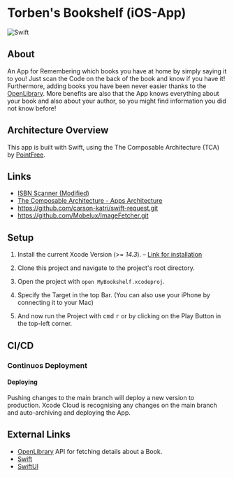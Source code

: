 # Torben's Bookshelf (iOS-App)
![Swift](https://img.shields.io/badge/Swift-5.6-brightgreen)

## About

An App for Remembering which books you have at home by simply saying it to you! Just scan the Code on the back of the book and know if you have it! Furthermore, adding books you have been never easier thanks to the [OpenLibrary](https://openlibrary.org). More benefits are also that the App knows everything about your book and also about your author, so you might find information you did not know before!

## Architecture Overview

This app is built with Swift, using the The Composable Architecture (TCA) by [PointFree](https://www.pointfree.co).

## Links

- [ISBN Scanner (Modified)](https://github.com/tkoehlerlg/SwiftCodeScanner.git)
- [The Composable Architecture - Apps Architecture](https://github.com/pointfreeco/swift-composable-architecture.git)
- https://github.com/carson-katri/swift-request.git
- https://github.com/Mobelux/ImageFetcher.git

## Setup

1. Install the current Xcode Version (>= *14.3*). – [Link for installation](https://xcodereleases.com)

2. Clone this project and navigate to the project's root directory.

3. Open the project with `open MyBookshelf.xcodeproj`.

4. Specify the Target in the top Bar. (You can also use your iPhone by connecting it to your Mac)

4. And now run the Project with <kbd>cmd</kbd> <kbd>r</kbd> or by clicking on the Play Button in the top-left corner.

## CI/CD

### Continuos Deployment

#### Deploying

Pushing changes to the main branch will deploy a new version to production. Xcode Cloud is recognising any changes on the main branch and auto-archiving and deploying the App.

## External Links

- [OpenLibrary](https://openlibrary.org) API for fetching details about a Book.
- [Swift](https://swift.org/)
- [SwiftUI](https://developer.apple.com/xcode/swiftui/)
